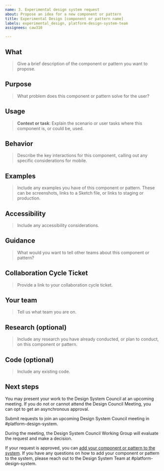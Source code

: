 ```yaml
---
name: 3. Experimental design system request
about: Propose an idea for a new component or pattern
title: Experimental Design [component or pattern name]
labels: experimental_design, platform-design-system-team
assignees: caw310

---
```


## What

> Give a brief description of the component or pattern you want to propose.

## Purpose

> What problem does this component or pattern solve for the user?

## Usage

> **Context or task**: Explain the scenario or user tasks where this component is, or could be, used.

## Behavior

> Describe the key interactions for this component, calling out any specific considerations for mobile.

## Examples

> Include any examples you have of this component or pattern. These can be screenshots, links to a Sketch file, or links to staging or production.

## Accessibility

> Include any accessibility considerations.

## Guidance

> What would you want to tell other teams about this component or pattern?

## Collaboration Cycle Ticket

> Provide a link to your collaboration cycle ticket. 


## Your team

> Tell us what team you are on. 

## Research (optional)

> Include any research you have already conducted, or plan to conduct, on this component or pattern.

## Code (optional)

> Include any existing code.

## Next steps

You may present your work to the Design System Council at an upcoming meeting. If you do not or cannot attend the Design Council Meeting, you can opt to get an asynchronous approval.

Submit requests to join an upcoming Design System Council meeting in #platform-design-system.  

During the meeting, the Design System Council Working Group will evaluate the request and make a decision.

If your request is approved, you can [add your component or pattern to the system](https://design.va.gov/about/contributing-to-the-design-system/add-a-component-or-pattern-once-approved). If you have any questions on how to add your component or pattern to the system, please reach out to the Design System Team at #platform-design-system.
